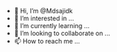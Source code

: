 - 👋 Hi, I’m @Mdsajidk
- 👀 I’m interested in ...
- 🌱 I’m currently learning ...
- 💞️ I’m looking to collaborate on ...
- 📫 How to reach me ...

<!---
Mdsajidk/Mdsajidk is a ✨ special ✨ repository because its `README.md` (this file) appears on your GitHub profile.
You can click the Preview link to take a look at your changes.
--->
